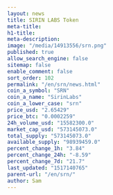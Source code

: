 ```yaml
---
layout: news
title: SIRIN LABS Token
meta-title: 
h1-title: 
meta-description: 
image: "/media/14913556/srn.png"
published: true
allow_search_engine: false
sitemap: false
enable_comment: false
sort_order: 102
permalink: "/en/srn/news.html"
coin_a_symbol: "SRN"
coin_a_name: "SirinLabs"
coin_a_lower_case: "srn"
price_usd: "2.65429"
price_btc: "0.0002259"
24h_volume_usd: "15582300.0"
market_cap_usd: "573145073.0"
total_supply: "573145073.0"
available_supply: "98939459.0"
percent_change_1h: "3.84"
percent_change_24h: "-8.59"
percent_change_7d: "21.7"
last_updated: "1517140765"
parent-url: "/en/srn/"
author: Sam
---
```


